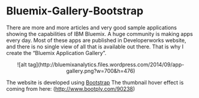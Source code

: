 Bluemix-Gallery-Bootstrap
=========================


There are more and more articles and very good sample applications showing the capabilities of IBM Bluemix. A huge community is making apps every day. Most of these apps are published in Developerworks website, and there is no single view of all that is available out there. That is why I create the “Bluemix Application Gallery”.

<center>![alt tag](http://bluemixanalytics.files.wordpress.com/2014/09/app-gallery.png?w=700&h=476)</center>

The website is developed using [Bootstrap](http://getbootstrap.com/)
The thumbnail hover effect is coming from here: (http://www.bootply.com/90238)


